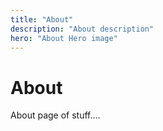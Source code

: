 ```yaml
---
title: "About"
description: "About description"
hero: "About Hero image"
---
```


# About

About page of stuff....
